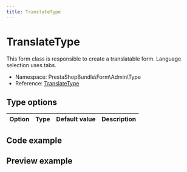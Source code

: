 ```yaml
---
title: TranslateType
---
```


# TranslateType

This form class is responsible to create a translatable form. Language selection uses tabs.

- Namespace: PrestaShopBundle\Form\Admin\Type
- Reference: [TranslateType](https://github.com/PrestaShop/PrestaShop/blob/8.0.x/src/PrestaShopBundle/Form/Admin/Type/TranslateType.php)

## Type options

| Option       | Type   | Default value                     | Description                                                                               |
| :----------- | :----- | :-------------------------------- | :---------------------------------------------------------------------------------------- |

## Code example


## Preview example


